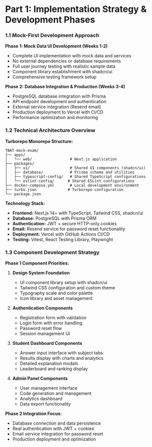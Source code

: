 # Part 1: Implementation Strategy & Development Phases

### 1.1 Mock-First Development Approach

**Phase 1: Mock Data UI Development (Weeks 1-2)**
- Complete UI implementation with mock data and services
- No external dependencies or database requirements
- Full user journey testing with realistic sample data
- Component library establishment with shadcn/ui
- Comprehensive testing framework setup

**Phase 2: Database Integration & Production (Weeks 3-4)**
- PostgreSQL database integration with Prisma
- API endpoint development and authentication
- External service integration (Resend email)
- Production deployment to Vercel with CI/CD
- Performance optimization and monitoring

### 1.2 Technical Architecture Overview

**Turborepo Monorepo Structure:**
```
TBAT-mock-exam/
├── apps/
│   └── web/                 # Next.js application
├── packages/
│   ├── ui/                  # Shared UI components (shadcn/ui)
│   ├── database/            # Prisma schema and utilities
│   ├── typescript-config/   # Shared TypeScript configurations
│   └── eslint-config/      # Shared ESLint configurations
├── docker-compose.yml       # Local development environment
├── turbo.json              # Turborepo configuration
└── package.json
```

**Technology Stack:**
- **Frontend:** Next.js 14+ with TypeScript, Tailwind CSS, shadcn/ui
- **Database:** PostgreSQL with Prisma ORM
- **Authentication:** JWT + secure HTTP-only cookies
- **Email:** Resend service for password reset functionality
- **Deployment:** Vercel with GitHub Actions CI/CD
- **Testing:** Vitest, React Testing Library, Playwright

### 1.3 Component Development Strategy

**Phase 1 Component Priorities:**
1. **Design System Foundation**
   - UI component library setup with shadcn/ui
   - Tailwind CSS configuration and custom theme
   - Typography scale and color palette
   - Icon library and asset management

2. **Authentication Components**
   - Registration form with validation
   - Login form with error handling
   - Password reset flow
   - Session management UI

3. **Student Dashboard Components**
   - Answer input interface with subject tabs
   - Results display with charts and analytics
   - Detailed explanation modals
   - Leaderboard and ranking display

4. **Admin Panel Components**
   - User management interface
   - Code generation and management
   - Analytics dashboard
   - Data export functionality

**Phase 2 Integration Focus:**
- Database connection and data persistence
- Real authentication with JWT + cookies
- Email service integration for password reset
- Production deployment and optimization
